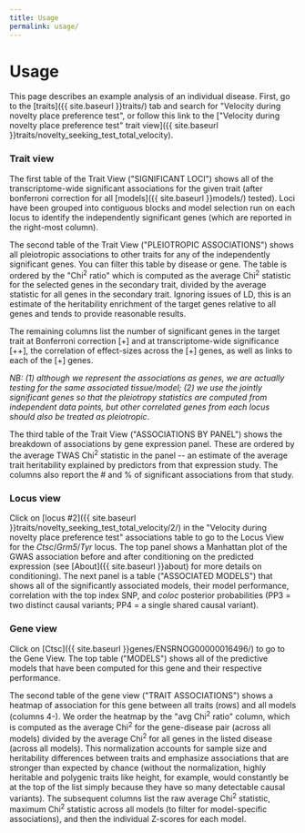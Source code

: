```yaml
---
title: Usage
permalink: usage/
---
```


# Usage

This page describes an example analysis of an individual disease. First, go to the [traits]({{ site.baseurl }}traits/) tab and search for "Velocity during novelty place preference test", or follow this link to the ["Velocity during novelty place preference test" trait view]({{ site.baseurl }}traits/novelty_seeking_test_total_velocity).

### Trait view

The first table of the Trait View ("SIGNIFICANT LOCI") shows all of the transcriptome-wide significant associations for the given trait (after bonferroni correction for all [models]({{ site.baseurl }}models/) tested). Loci have been grouped into contiguous blocks and model selection run on each locus to identify the independently significant genes (which are reported in the right-most column).

The second table of the Trait View ("PLEIOTROPIC ASSOCIATIONS") shows all pleiotropic associations to other traits for any of the independently significant genes. You can filter this table by disease or gene. The table is ordered by the "Chi<sup>2</sup> ratio" which is computed as the average Chi<sup>2</sup> statistic for the selected genes in the secondary trait, divided by the average statistic for all genes in the secondary trait. Ignoring issues of LD, this is an estimate of the heritability enrichment of the target genes relative to all genes and tends to provide reasonable results.
<!-- For example, we can see that schizophrenia associated genes are also enriched for bipolar disorder, smoking, blood pressure, anxiety, nervous feelings, etc. -->
The remaining columns list the number of significant genes in the target trait at Bonferroni correction [+] and at transcriptome-wide significance [++], the correlation of effect-sizes across the [+] genes, as well as links to each of the [+] genes.

*NB: (1) although we represent the associations as genes, we are actually testing for the same associated tissue/model; (2) we use the jointly significant genes so that the pleiotropy statistics are computed from independent data points, but other correlated genes from each locus should also be treated as pleiotropic*.

The third table of the Trait View ("ASSOCIATIONS BY PANEL") shows the breakdown of associations by gene expression panel. These are ordered by the average TWAS Chi<sup>2</sup> statistic in the panel -- an estimate of the average trait heritability explained by predictors from that expression study. The columns also report the # and % of significant associations from that study.
<!-- In this case, we see no relevant tissue-specific enrichment for schizophrenia (see [Prostate Cancer]({{ site.baseurl }}traits/Prostate_Cancer/) for an example of tissue specificity). -->

### Locus view

Click on [locus #2]({{ site.baseurl }}traits/novelty_seeking_test_total_velocity/2/) in the "Velocity during novelty place preference test" associations table to go to the Locus View for the *Ctsc*/*Grm5*/*Tyr* locus. The top panel shows a Manhattan plot of the GWAS association before and after conditioning on the predicted expression (see [About]({{ site.baseurl }}about) for more details on conditioning). The next panel is a table ("ASSOCIATED MODELS") that shows all of the significantly associated models, their model performance, correlation with the top index SNP, and *coloc* posterior probabilities (PP3 = two distinct causal variants; PP4 = a single shared causal variant).
<!-- Here we see a single predictive model for *CNTN4* at this locus (from CommonMind brain) with a high PP4 and a much stronger TWAS vs eQTL Z-score, suggesting the TWAS is aggregating additional predictive signal - all good indicators of a pleiotropic effect. Since only one model is significant in the locus it is the "joint"ly selected model by default. -->

### Gene view

Click on [Ctsc]({{ site.baseurl }}genes/ENSRNOG00000016496/) to go to the Gene View. The top table ("MODELS") shows all of the predictive models that have been computed for this gene and their respective performance.
<!-- Here we again see that for the model trained in brain, the best multivariate predictive model (in this case elastic net with cross-validation P=4.7e-07) far outperforms the best eQTL (P=2.3e-04), which provides further confidence that the TWAS predictor is capturing real additional signal and leading to a more significant disease association. -->

The second table of the gene view ("TRAIT ASSOCIATIONS") shows a heatmap of association for this gene between all traits (rows) and all models (columns 4-). We order the heatmap by the "avg Chi<sup>2</sup> ratio" column, which is computed as the average Chi<sup>2</sup> for the gene-disease pair (across all models) divided by the average Chi<sup>2</sup> for all genes in the listed disease (across all models). This normalization accounts for sample size and heritability differences between traits and emphasize associations that are stronger than expected by chance (without the normalization, highly heritable and polygenic traits like height, for example, would constantly be at the top of the list simply because they have so many detectable causal variants). The subsequent columns list the raw average Chi<sup>2</sup> statistic, maximum Chi<sup>2</sup> statistic across all models (to filter for model-specific associations), and then the individual Z-scores for each model.
<!-- Here we see that schizophrenia is the second most enriched trait for *CNTN4* associations, followed by feelings-related measurements -- potentially informing our understanding of how this gene fits into the cross-trait relationships. Sorting on column #1 shows that the brain model is only significantly associated with schizophrenia. Sorting on the "max chi2" column shows that no other models are strongly associated (with any trait), i.e. this is a brain-specific effect. -->

<!-- *CNTN4* was recently implicated in schizophrenia and shown to change neurodevelopment in zebrafish by [Fromer et al. 2016 Nat Neurosci](https://www.ncbi.nlm.nih.gov/pubmed/27668389). -->
